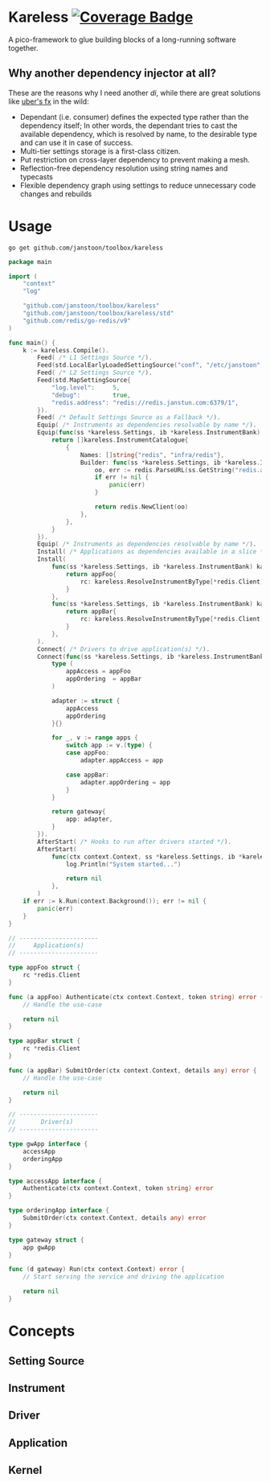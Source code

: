 # Kareless [![Coverage Badge][bdg-cov-kareless]][action-tests]
A pico-framework to glue building blocks of a long-running software together.

## Why another dependency injector at all?
These are the reasons why I need another _di_, while there are great solutions like [uber's fx][uber-fx] in the wild:
* Dependant (i.e. consumer) defines the expected type rather than the dependency itself;
In other words, the dependant tries to cast the available dependency, which is resolved by name, to the desirable type
and can use it in case of success.
* Multi-tier settings storage is a first-class citizen.
* Put restriction on cross-layer dependency to prevent making a mesh.
* Reflection-free dependency resolution using string names and typecasts
* Flexible dependency graph using settings to reduce unnecessary code changes and rebuilds

# Usage

```shell
go get github.com/janstoon/toolbox/kareless
```

```go
package main

import (
	"context"
	"log"

	"github.com/janstoon/toolbox/kareless"
	"github.com/janstoon/toolbox/kareless/std"
	"github.com/redis/go-redis/v9"
)

func main() {
	k := kareless.Compile().
		Feed( /* L1 Settings Source */).
		Feed(std.LocalEarlyLoadedSettingSource("conf", "/etc/janstoon")).
		Feed( /* L2 Settings Source */).
		Feed(std.MapSettingSource{
			"log.level":     5,
			"debug":         true,
			"redis.address": "redis://redis.janstun.com:6379/1",
		}).
		Feed( /* Default Settings Source as a Fallback */).
		Equip( /* Instruments as dependencies resolvable by name */).
		Equip(func(ss *kareless.Settings, ib *kareless.InstrumentBank) []kareless.InstrumentCatalogue {
			return []kareless.InstrumentCatalogue{
				{
					Names: []string{"redis", "infra/redis"},
					Builder: func(ss *kareless.Settings, ib *kareless.InstrumentBank) kareless.Instrument {
						oo, err := redis.ParseURL(ss.GetString("redis.address"))
						if err != nil {
							panic(err)
						}

						return redis.NewClient(oo)
					},
				},
			}
		}).
		Equip( /* Instruments as dependencies resolvable by name */).
		Install( /* Applications as dependencies available in a slice */).
		Install(
			func(ss *kareless.Settings, ib *kareless.InstrumentBank) kareless.Application {
				return appFoo{
					rc: kareless.ResolveInstrumentByType[*redis.Client](ib, "redis"),
				}
			},
			func(ss *kareless.Settings, ib *kareless.InstrumentBank) kareless.Application {
				return appBar{
					rc: kareless.ResolveInstrumentByType[*redis.Client](ib, "infra/redis"),
				}
			},
		).
		Connect( /* Drivers to drive application(s) */).
		Connect(func(ss *kareless.Settings, ib *kareless.InstrumentBank, apps []kareless.Application) kareless.Driver {
			type (
				appAccess = appFoo
				appOrdering  = appBar
			)

			adapter := struct {
				appAccess
				appOrdering
			}{}

			for _, v := range apps {
				switch app := v.(type) {
				case appFoo:
					adapter.appAccess = app

				case appBar:
					adapter.appOrdering = app
				}
			}

			return gateway{
				app: adapter,
			}
		}).
		AfterStart( /* Hooks to run after drivers started */).
		AfterStart(
			func(ctx context.Context, ss *kareless.Settings, ib *kareless.InstrumentBank, apps []kareless.Application) error {
				log.Println("System started...")

				return nil
			},
		)
	if err := k.Run(context.Background()); err != nil {
		panic(err)
	}
}

// ----------------------
//     Application(s)
// ----------------------

type appFoo struct {
	rc *redis.Client
}

func (a appFoo) Authenticate(ctx context.Context, token string) error {
	// Handle the use-case

	return nil
}

type appBar struct {
	rc *redis.Client
}

func (a appBar) SubmitOrder(ctx context.Context, details any) error {
	// Handle the use-case

	return nil
}

// ----------------------
//       Driver(s)
// ----------------------

type gwApp interface {
	accessApp
	orderingApp
}

type accessApp interface {
	Authenticate(ctx context.Context, token string) error
}

type orderingApp interface {
	SubmitOrder(ctx context.Context, details any) error
}

type gateway struct {
	app gwApp
}

func (d gateway) Run(ctx context.Context) error {
	// Start serving the service and driving the application

	return nil
}
```

# Concepts

## Setting Source
## Instrument
## Driver
## Application
## Kernel

[action-tests]: https://github.com/janstoon/toolbox/actions?query=branch%3Amaster+workflow%3Atests
[bdg-cov-kareless]: https://img.shields.io/endpoint?url=https://gist.githubusercontent.com/pouyanh/69229998008a13b9b87590ebe50ecded/raw/janstoon_toolbox_kareless_refs_heads_master.json
[uber-fx]: https://go.uber.org/fx
